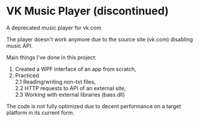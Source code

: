 # VK Music Player (discontinued)

A deprecated music player for vk.com

The player doesn't work anymore due to the source site (vk.com) disabling music API.

Main things I've done in this project:
1. Created a WPF interface of an app from scratch,
2. Practiced  
2.1 Reading/writing non-txt files,  
2.2 HTTP requests to API of an external site,  
2.3 Working with external libraries (bass.dll)  

The code is not fully optimized due to decent performance on a target platform in its current form.
